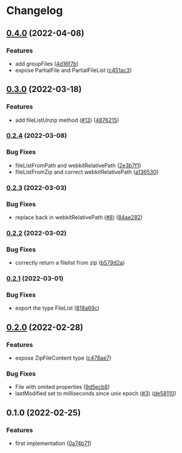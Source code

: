 # Changelog

## [0.4.0](https://github.com/cheminfo/filelist-from/compare/v0.3.0...v0.4.0) (2022-04-08)


### Features

* add groupFiles ([4d16f7b](https://github.com/cheminfo/filelist-from/commit/4d16f7b231937d0b9f792e70a70805047721e025))
* expose PartialFile and PartialFileList ([c451ac3](https://github.com/cheminfo/filelist-from/commit/c451ac37f011df433e47e4b51becfe702dd242ae))

## [0.3.0](https://github.com/cheminfo/filelist-from/compare/v0.2.4...v0.3.0) (2022-03-18)


### Features

* add fileListUnzip method ([#13](https://github.com/cheminfo/filelist-from/issues/13)) ([4876215](https://github.com/cheminfo/filelist-from/commit/487621596f3fc795cbcdd84e0a42be3136d13d63))

### [0.2.4](https://github.com/cheminfo/filelist-from/compare/v0.2.3...v0.2.4) (2022-03-08)


### Bug Fixes

* fileListFromPath and webkitRelativePath ([2e3b7f1](https://github.com/cheminfo/filelist-from/commit/2e3b7f102159fdf55e1668d51583356617e3b12c))
* fileListFromZip and correct webkitRelativePath ([a136530](https://github.com/cheminfo/filelist-from/commit/a13653063f13f6d4d389ceef4017506b64746963))

### [0.2.3](https://github.com/cheminfo/filelist-from/compare/v0.2.2...v0.2.3) (2022-03-03)


### Bug Fixes

* replace back in webkitRelativePath ([#8](https://github.com/cheminfo/filelist-from/issues/8)) ([84ae282](https://github.com/cheminfo/filelist-from/commit/84ae28242285084a5ea720ed5c497d63fe05838e))

### [0.2.2](https://github.com/cheminfo/filelist-from/compare/v0.2.1...v0.2.2) (2022-03-02)


### Bug Fixes

* correctly return a filelist from zip ([b579d2a](https://github.com/cheminfo/filelist-from/commit/b579d2aa373e1835229f96ea4947d06b20446acc))

### [0.2.1](https://github.com/cheminfo/filelist-from/compare/v0.2.0...v0.2.1) (2022-03-01)


### Bug Fixes

* export the type FileList ([818a69c](https://github.com/cheminfo/filelist-from/commit/818a69c51c757f2d085c3ca0c31fa319efce48b9))

## [0.2.0](https://github.com/cheminfo/filelist-from/compare/v0.1.0...v0.2.0) (2022-02-28)


### Features

* expose ZipFileContent type ([c478ae7](https://github.com/cheminfo/filelist-from/commit/c478ae7804ad8553a7b53b0c4c251d4698602785))


### Bug Fixes

* File with omited properties ([9d5ecb8](https://github.com/cheminfo/filelist-from/commit/9d5ecb84329ae3e548055c2026b14c594e407f37))
* lastModified set to milliseconds since unix epoch ([#3](https://github.com/cheminfo/filelist-from/issues/3)) ([de58110](https://github.com/cheminfo/filelist-from/commit/de58110a0528a90b0d8ab07c8f11bba6c21458e4))

## 0.1.0 (2022-02-25)


### Features

* first implementation ([0a74b71](https://www.github.com/cheminfo/filelist-from/commit/0a74b71cd1838859852339933279ebc67a6bf495))
